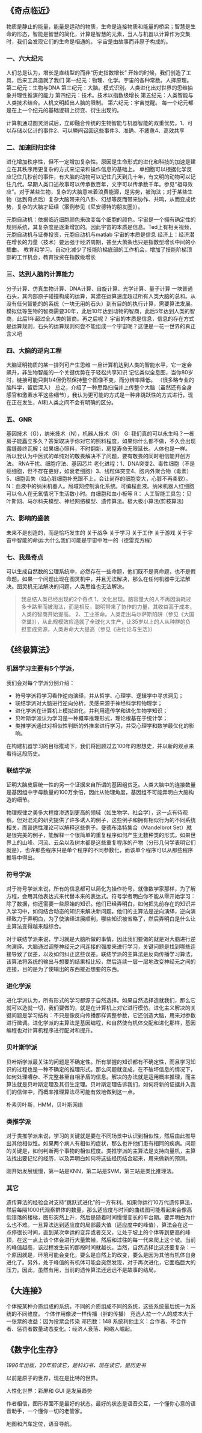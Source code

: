 ## 《奇点临近》
物质是静止的能量，能量是运动的物质，生命是连接物质和能量的桥梁；智慧是生命的形态，智能是智慧的简化，计算是智慧的元素，当人与机器以计算作为交集时，我们会发现它们的生命是相通的。
宇宙是由故事而非原子构成的。
### 一、六大纪元
人们总是认为，增长是直线型的而非“历史指数增长”
开始的时候，我们创造了工具，后来工具造就了我们
第一纪元：物理、化学。宇宙的各种常数。人择原理。
第二纪元：生物与DNA
第三纪元：大脑。模式识别。人类进化出对世界的思维抽象并理性推演的能力
第四纪元：技术。技术以指数级增长
第五纪元：人类智能与人类技术结合。人机文明超出人脑的限制。
第六纪元：宇宙觉醒。
每一个纪元都是在上一个纪元的基础逻辑上衍变、衍生出现的。

计算机通过图灵测试后，立即融合传统的生物智能与机器智能的双重优势。1、可以存储以亿计的事件2、可以瞬间召回这些事件3、准确、不疲惫4、高效共享
### 二、加速回归定律
进化增加秩序性，但不一定增加复杂性。原因是生命形式的进化和科技的加速是建立在其秩序用更复杂的方式来记录和操作信息的基础上。
单细胞可以根据化学反应记住几秒前的事件，有大脑的动物可以记住几天到几十年，有文明的动物可以记住几代。早期人类口述故事可以传承数百年，文字可以传承数千年。参见“祖母效应”。对于某些生物，复杂的大脑意味着浪费能源，是劣势，被淘汰；对于某些生物（达到奇点后）复杂大脑带来的八卦、幻想等反而带来协作、共鸣，从而变成优势，复杂的大脑才延续（案例参见《尼安德特的朋友圈》）。

元胞自动机：依据临近细胞颜色来改变每个细胞的颜色。宇宙是一个拥有确定性的规则系统，其复杂度是逐渐增加的。因此宇宙的本质是信息。Ted上有相关视频，元胞自动机与证券投资，元胞自动机与matlab
宇宙的本质是信息
经济上：经济潜在增长的力量（技术）要远强于经济周期，甚至大萧条也只是指数型增长中间的小插曲。
教育和学习。自动化减少了技能阶梯底部的工作机会，增加了技能阶梯顶部的工作机会，教育投资在指数级增长
### 三、达到人脑的计算能力
分子计算、仿真生物计算、DNA计算、自旋计算、光学计算、量子计算
一块普通石头，其内部原子碰撞构成的运算，其潜在运算速度超过所有人类大脑的总和。从没有任何智能的的系统（一块无用的石头）到有目的的执行计算，需要算法发展。模拟低等生物的智商需要30年，此后10年达到动物的智商，此后5年达到人类的智商，此后1年超过全人类的智商。再之后呢？
宇宙的本质是信息，信息的存在方式是运算规则，石头的运算规则何尝不能组成一个宇宙呢？这便是一花一世界的真正含义吧
### 四、大脑的逆向工程
大脑证明物质的某一排列可产生思维
一旦计算机达到人类的智能水平，它一定会飙升，非生物智能的一个关键优势在于轻松共享知识
记忆类似全息图，当你80岁时，链接可能只剩1/4但仍然保持整个图像不变，而分辨率降低。
（很多略专业的脑科学，留后深入）
总之，介绍了一种思路扫描并上传整个大脑（虽然还有全身感官和激素水平这些细节），我认为更可能的方式是一种非跳跃性的方式进行，现在正在发生，AI和人类之间不会有明确的区分。

### 五、GNR
基因技术（G），纳米技术（N），机器人技术（R）
G:
我们真的可以永生吗？一栋房子能矗立多久？答案取决于你对它的照料程度，如果你什么都不做，不久会出现露缝最终瓦解；如果细心照料，不时翻新，房屋寿命无限延长。人体也是一样。
所以我认为中医式的单纯对的敬畏解决不了问题，要有敬畏的同时相信能开创方法。
RNA干扰、细胞疗法、基因芯片
老化进程：1、DNA突变2、毒性细胞（不是癌细胞，但不存在更好，如衰老细胞）3、线粒体突变4、胞内外聚合物（毒素）5、细胞丢失（如心脏细胞补充跟不上，会让尚存的细胞变大，心脏不再柔软）。
N：血液中的纳米机器人。局域网控制消化系统。可编程血液。纳米机器人红细胞可以令人在无氧情况下生活数小时。白细胞和血小板等
R：
人工智能工具包：贝叶斯网、马尔科夫模型、神经网络模型、遗传算法。极大极小算法(剪枝算法)
### 六、影响的盛装
未来不是创造的，而是恰巧发生的
关于战争 关于学习 关于工作 关于游戏
关于宇宙中智能的命运:为什么我们可能是宇宙中唯一的（德雷克方程）
### 七、我是奇点
可以生成自然数的公理系统中，必然存在一些命题，他们既不是真命题，也不是假命题。如果一个问题出现在图灵机中，并且无法解决，那么在任何机器中无法解决。图灵机无法解决的问题，人类思维也无法解决。
>我总结人类已经出现的2个奇点
1、文化出现。脑容量大的人不再因消耗过多卡路里而被淘汰，而是相反，聪明带来了协作的力量，其收益高于成本，人类的智商开始提高。
2、工业革命。人类走出马尔萨斯陷阱（参见《大国空巢》），从此规模效应造就了全球化大生产，让35岁以上的人从种群的负担变成资源，人类寿命大大提高（参见《进化论与生活》）


## 《终极算法》


### 机器学习主要有5个学派，
我们会对每个学派分别介绍：
- 符号学派将学习看作逆向演绎，并从哲学、心理学、逻辑学中寻求洞见；
- 联结学派对大脑进行逆向分析，灵感来源于神经科学和物理学；
- 进化学派在计算机上模拟进化，并利用遗传学和进化生物学知识；
- 贝叶斯学派认为学习是一种概率推理形式，理论根基在于统计学；
- 类推学派通过对相似性判断的外推来进行学习，并受心理学和数学最优化的影响。


在构建机器学习的目标推动下，我们将回顾过去100年的思想史，并以新的观点来看待这段历史。

### 联结学派

证明大脑皮层统一性的另一个证据来自所谓的基因组贫乏。人类大脑中的连接数量是基因组中字母数量的100万余倍，因此从物理角度，基因组不可能弄明白大脑构造的细节。



物理规律之美多大程度渗透到更高的领域（如生物学、社会学），这一点有待观察。但对混沌的研究提供了许多诱人的例子，这些例子和拥有相似行为的不同系统相关，而普适性理论可以解释这些例子。曼德布洛特集合（Mandelbrot Set）就是很完美的例子，能解释一个很简单的重复程序如何产生无数种类的形式。如果世界上的山峰、河流、云朵以及树木都是这些重复程序的产物（分形几何学表明它们就是），也许那些程序只是单个程序的不同参数化，而该单个程序可以从那些程序推导中得出。

### 符号学派

对于符号学派来说，所有的信息都可以简化为操作符号，就像数学家那样，为了解方程，会用其他表达式来代替本来的表达式。符号学者明白你不能从零开始学习：除了数据，你还需要一些原始的知识。他们已经弄明白，如何把先前存在的知识并入学习中，如何结合动态的知识来解决新问题。他们的主算法是逆向演绎，逆向演绎致力于弄明白，为了使演绎进展顺利，哪些知识被省略了，然后弄明白是什么让主算法变得越来越综合。



对于联结学派来说，学习就是大脑所做的事情，因此我们要做的就是对大脑进行逆向演绎。大脑通过调整神经元之间连接的强度来进行学习，关键问题是找到哪些连接导致了误差，以及如何纠正这些误差。联结学派的主算法是反向传播学习算法，该算法将系统的输出与想要的结果相比较，然后连续一层一层地改变神经元之间的连接，目的是为了使输出的东西接近想要的东西。


### 进化学派

进化学派认为，所有形式的学习都源于自然选择。如果自然选择造就我们，那么它就可以造就一切，我们要做的，就是在计算机上对它进行模仿。进化主义解决的关键问题是学习结构：不只是像反向传播那样调整参数，它还创造大脑，用来对参数进行微调。进化学派的主算法是基因编程，和自然使有机体交配和进化那样，基因编程也对计算机程序进行配对和提升。


### 贝叶斯学派

贝叶斯学派最关注的问题是不确定性。所有掌握的知识都有不确定性，而且学习知识的过程也是一种不确定的推理形式。那么问题就变成，在不破坏信息的情况下，如何处理嘈杂、不完整甚至自相矛盾的信息。解决的办法就是运用概率推理，而主算法就是贝叶斯定理及其衍生定理。贝叶斯定理告诉我们，如何将新的证据并入我们的信仰中，而概率推理算法尽可能有效地做到这一点。


朴素贝叶斯，HMM，贝叶斯网络  



### 类推学派

对于类推学派来说，学习的关键就是要在不同场景中认识到相似性，然后由此推导出其他相似性。如果两个病人有相似的症状，那么也许他们患有相同的疾病。问题的关键是，如何判断两个事物的相似程度。类推学派的主算法是支持向量机，主算法找出要记忆的经历，以及弄明白如何将这些经历结合起来，用来做新的预测。


刚开始发展缓慢，第一站是KNN，第二站是SVM，第三站是类比推理法。  






### 其它


遗传算法的经验会对支持“跳跃式进化”的一方有利。如果你运行10万代遗传算法，然后每隔1000代观察群体的数量，那么适应度与时间的曲线图可能看起来会像高低错落的楼梯，图形突然上升，然后是随着时间慢慢变长的平台期。要弄明白为什么也不难。一旦算法达到适应度的局部最大值（适应度中的峰值），算法会在这一点停很长时间，直到某次幸运的变异或者交叉，让处于坡上的个体等到更高的峰顶，在这一点上该个体会进行大量繁殖，然后和过往的每一代来爬上这个坡。当前的峰值越高，该过程发生前的那段时间就越长。当然，自然选择比这还要复杂：一个原因就是，环境可能会变化，要么是自然上的改变，要么是因为其他有机体自身进化了。另外，处于峰值的有机体可能会突然发现，对于再次进化，它面临巨大的压力。因此，虽然有用，当前的遗传算法还远远不是故事的结局。


## 《大连接》
个体按某种介质组成的系统，不同的介质组成不同的系统，这些系统最后统一为系统的不同维度。
个体作用像波一样传播（胖的传播）
竞选人拉一个人的成本大于一张票的收益：因为投票会传染
邓巴数：148
系统利他主义：合作者、不合作者、惩罚者数量动态变化。：经济人衰落、网络人崛起。



## 《数字化生存》
*1996年出版，20年前读它，是科幻书，现在读它，是历史书*  

以前是原子的世界，现在是比特的世界。  

人性化世界：彩屏和 GUI 是发展趋势  

作者相信，图形界面不是最好的状态。最好的状态是语音交互，一个懂你心意的语音助手，一个懂你一切的老管家。  

地图和汽车定位，语音导航。
